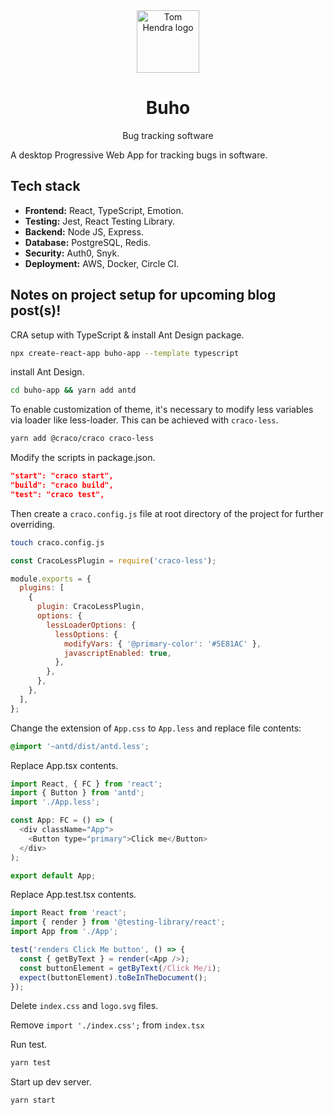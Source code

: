 <div align=center>
<img alt="Tom Hendra logo" src="https://res.cloudinary.com/tomhendra/image/upload/v1567091669/tomhendra-logo/tomhendra-logo-round-1024.png" width="100" />
<h1>Buho</h1>
<p>Bug tracking software</p>
</div>

A desktop Progressive Web App for tracking bugs in software.

## Tech stack

- **Frontend:** React, TypeScript, Emotion.
- **Testing:** Jest, React Testing Library.
- **Backend:** Node JS, Express.
- **Database:** PostgreSQL, Redis.
- **Security:** Auth0, Snyk.
- **Deployment:** AWS, Docker, Circle CI.

## Notes on project setup for upcoming blog post(s)!

CRA setup with TypeScript & install Ant Design package.

```sh
npx create-react-app buho-app --template typescript
```

install Ant Design.

```sh
cd buho-app && yarn add antd
```

To enable customization of theme, it's necessary to modify less variables via loader like less-loader. This can be achieved with `craco-less`.

```sh
yarn add @craco/craco craco-less
```

Modify the scripts in package.json.

```json
"start": "craco start",
"build": "craco build",
"test": "craco test",
```

Then create a `craco.config.js` file at root directory of the project for further overriding.

```sh
touch craco.config.js
```

```js
const CracoLessPlugin = require('craco-less');

module.exports = {
  plugins: [
    {
      plugin: CracoLessPlugin,
      options: {
        lessLoaderOptions: {
          lessOptions: {
            modifyVars: { '@primary-color': '#5E81AC' },
            javascriptEnabled: true,
          },
        },
      },
    },
  ],
};
```

Change the extension of `App.css` to `App.less` and replace file contents:

```css
@import '~antd/dist/antd.less';
```

Replace App.tsx contents.

```js
import React, { FC } from 'react';
import { Button } from 'antd';
import './App.less';

const App: FC = () => (
  <div className="App">
    <Button type="primary">Click me</Button>
  </div>
);

export default App;
```

Replace App.test.tsx contents.

```js
import React from 'react';
import { render } from '@testing-library/react';
import App from './App';

test('renders Click Me button', () => {
  const { getByText } = render(<App />);
  const buttonElement = getByText(/Click Me/i);
  expect(buttonElement).toBeInTheDocument();
});
```

Delete `index.css` and `logo.svg` files.

Remove `import './index.css';` from `index.tsx`

Run test.

```sh
yarn test
```

Start up dev server.

```sh
yarn start
```
